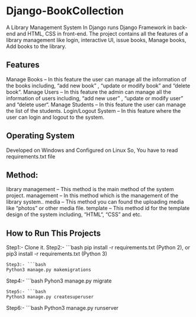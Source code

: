 # Django-BookCollection

A Library Management System In Django runs Django Framework in back-end and HTML, CSS in front-end. The project contains all the features of a library management like login, interactive UI, issue books, Manage books, Add books to the library.


## Features
Manage Books – In this feature the user can manage all the information of the books including, “add new book” , “update or modify book” and “delete book“.
Manage Users – In this feature the admin can manage all the information of users including, “add new user” , “update or modify user” and “delete user“.
Manage Students – In this feature the user can manage the list of the students.
Login/Logout System – In this feature where the user can login and logout to the system.

## Operating System
Developed on Windows and Configured on Linux So, You have to read requirements.txt file

## Method:
library management – This method is the main method of the system project.
management – In this method which is the management of the library system..
media – This method you can found the uploading media like “photos” or other media file.
template – This method id for the template design of the system including, “HTML“, “CSS” and etc.


## How to Run This Projects
Step1:- Clone it.
Step2:- ```bash
pip install -r requirements.txt (Python 2), or pip3 install -r requirements.txt (Python 3) 
```
Step3:- ```bash
Python3 manage.py makemigrations 
```
Step4:- ```bash
Pyhon3 manage.py migrate 
```
Step5:- ```bash
Python3 manage.py createsuperuser 
```
Step6:- ```bash
Python3 manage.py runserver 
```
